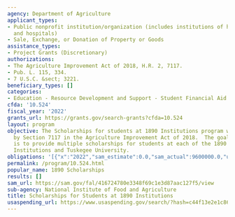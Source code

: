 ```yaml
---
agency: Department of Agriculture
applicant_types:
- Public nonprofit institution/organization (includes institutions of higher education
  and hospitals)
- Sale, Exchange, or Donation of Property or Goods
assistance_types:
- Project Grants (Discretionary)
authorizations:
- The Agriculture Improvement Act of 2018, H.R. 2, 7117.
- Pub. L. 115, 334.
- 7 U.S.C. &sect; 3221.
beneficiary_types: []
categories:
- Education - Resource Development and Support - Student Financial Aid
cfda: '10.524'
fiscal_year: '2022'
grants_url: https://grants.gov/search-grants?cfda=10.524
layout: program
objective: The Scholarships for students at 1890 Institutions program was authorized
  by Section 7117 in the Agriculture Improvement Act of 2018.  The goal of the program
  is to provide multiple scholarships for students at each of the 1890 Land-Grant
  Institutions and Tuskegee University.
obligations: '[{"x":"2022","sam_estimate":0.0,"sam_actual":9600000.0,"usa_spending_actual":19100000.0},{"x":"2023","sam_estimate":9600000.0,"sam_actual":0.0,"usa_spending_actual":18994728.84},{"x":"2024","sam_estimate":0.0,"sam_actual":0.0,"usa_spending_actual":19200000.0}]'
permalink: /program/10.524.html
popular_name: 1890 Scholarships
results: []
sam_url: https://sam.gov/fal/416724780e3348f69c1e3d87aac127f5/view
sub-agency: National Institute of Food and Agriculture
title: Scholarships for Students at 1890 Institutions
usaspending_url: https://www.usaspending.gov/search/?hash=c44f13e2e1c86d46f7c98c0b9dcf9fb6
---
```

